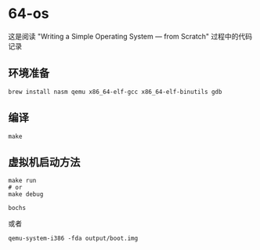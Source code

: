 # 64-os

这是阅读 "Writing a Simple Operating System — from Scratch" 过程中的代码记录

## 环境准备

```shell
brew install nasm qemu x86_64-elf-gcc x86_64-elf-binutils gdb
```
## 编译

```shell
make
```

## 虚拟机启动方法

```shell
make run
# or
make debug
```

```shell
bochs
```

或者 

```shell
qemu-system-i386 -fda output/boot.img
```
